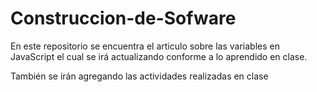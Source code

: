 # Construccion-de-Sofware

En este repositorio se encuentra el articulo sobre las variables en JavaScript el cual se irá actualizando conforme a lo aprendido en clase.

También se irán agregando las actividades realizadas en clase